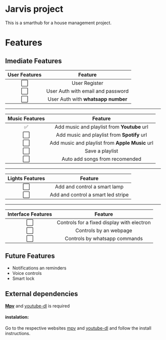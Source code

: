 # Jarvis project
This is a smarthub for a house management project.

# Features
## Imediate Features

| User Features |              Feature               |
| :-----------: | :--------------------------------: |
|       ⬜️       |           User Register            |
|       ⬜️      | User Auth with email and password  |
|       ⬜️       | User Auth with **whatsapp number** |

---
| Music Features |                     Feature                     |
| :------------: | :---------------------------------------------: |
|       ✅        |   Add music and playlist from **Youtube** url   |
|       ⬜️        |   Add music and playlist from **Spotify** url   |
|       ⬜️        | Add music and playlist from **Apple Music** url |
|       ⬜️        |                 Save a playlist                 |
|       ⬜️        |         Auto add songs from recomended          |

---
| Lights Features |              Feature               |
| :-------------: | :--------------------------------: |
|        ⬜️        |    Add and control a smart lamp    |
|        ⬜️        | Add and control a smart led stripe |

---
| Interface Features |                  Feature                   |
| :----------------: | :----------------------------------------: |
|         ⬜️          | Controls for a fixed display with electron |
|         ⬜️          |           Controls by an webpage           |
|         ⬜️          |       Controls by whatsapp commands        |




## Future Features
 - Notifications an reminders
 - Voice controls
 - Smart lock

## External dependencies

**[Mpv](https://github.com/mpv-player/mpv)** and [youtube-dl](https://youtube-dl.org) is required

#### instalation:

Go to the respective websites [mpv](https://mpv.io) and [youtube-dl](https://youtube-dl.org) and follow the install instructions.

